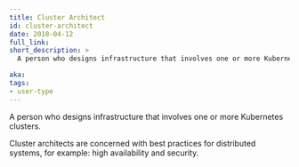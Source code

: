 ```yaml
---
title: Cluster Architect
id: cluster-architect
date: 2018-04-12
full_link:
short_description: >
  A person who designs infrastructure that involves one or more Kubernetes clusters.

aka:
tags:
- user-type
---
```

 A person who designs infrastructure that involves one or more Kubernetes clusters.

<!--more-->

Cluster architects are concerned with best practices for distributed systems, for example&#58; high availability and security.